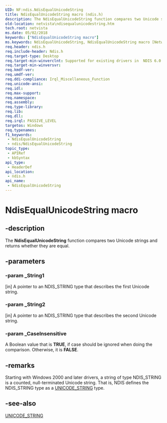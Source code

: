 ```yaml
---
UID: NF:ndis.NdisEqualUnicodeString
title: NdisEqualUnicodeString macro (ndis.h)
description: The NdisEqualUnicodeString function compares two Unicode strings and returns whether they are equal.
old-location: netvista\ndisequalunicodestring.htm
tech.root: netvista
ms.date: 05/02/2018
keywords: ["NdisEqualUnicodeString macro"]
ms.keywords: NdisEqualUnicodeString, NdisEqualUnicodeString macro [Network Drivers Starting with Windows Vista], ndis/NdisEqualUnicodeString, ndis_string_ref_ccfcf1e6-b983-47a3-a46e-3a6ff1eb7158.xml, netvista.ndisequalunicodestring
req.header: ndis.h
req.include-header: Ndis.h
req.target-type: Desktop
req.target-min-winverclnt: Supported for existing drivers in  NDIS 6.0 and later, but new drivers should use RtlEqualUnicodeString instead.
req.target-min-winversvr: 
req.kmdf-ver: 
req.umdf-ver: 
req.ddi-compliance: Irql_Miscellaneous_Function
req.unicode-ansi: 
req.idl: 
req.max-support: 
req.namespace: 
req.assembly: 
req.type-library: 
req.lib: 
req.dll: 
req.irql: PASSIVE_LEVEL
targetos: Windows
req.typenames: 
f1_keywords:
 - NdisEqualUnicodeString
 - ndis/NdisEqualUnicodeString
topic_type:
 - APIRef
 - kbSyntax
api_type:
 - HeaderDef
api_location:
 - ndis.h
api_name:
 - NdisEqualUnicodeString
---
```


# NdisEqualUnicodeString macro


## -description

The
  <b>NdisEqualUnicodeString</b> function compares two Unicode strings and returns whether they are
  equal.

## -parameters

### -param _String1 

[in]
A pointer to an NDIS_STRING type that describes the first Unicode string.

### -param _String2 

[in]
A pointer to an NDIS_STRING type that describes the second Unicode string.

### -param _CaseInsensitive

A Boolean value that is <b>TRUE</b>, if case should be ignored when doing the comparison. Otherwise, it
     is <b>FALSE</b>.

## -remarks

Starting with Windows 2000 and later drivers, a string of type NDIS_STRING is a counted,
    null-terminated Unicode string. That is, NDIS defines the NDIS_STRING type as a 
    <a href="/windows/win32/api/ntdef/ns-ntdef-_unicode_string">UNICODE_STRING</a> type.

## -see-also

<a href="/windows/win32/api/ntdef/ns-ntdef-_unicode_string">UNICODE_STRING</a>
